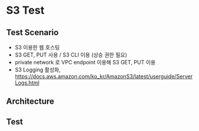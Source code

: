 # S3 Test
## Test Scenario
* S3 이용한 웹 호스팅
* S3 GET, PUT 사용 / S3 CLI 이용 (상승 권한 필요)
* private network 로 VPC endpoint 이용해 S3 GET, PUT 이용
* S3 Logging 활성화, https://docs.aws.amazon.com/ko_kr/AmazonS3/latest/userguide/ServerLogs.html



## Architecture



## Test




